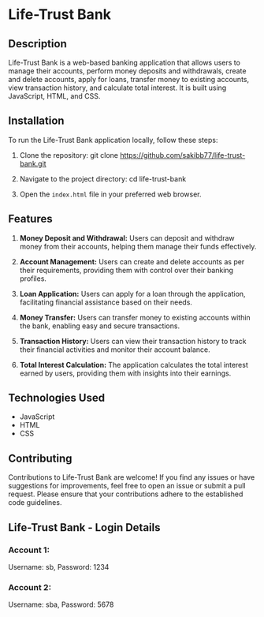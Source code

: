 

# Life-Trust Bank

## Description
Life-Trust Bank is a web-based banking application that allows users to manage their accounts, perform money deposits and withdrawals, create and delete accounts, apply for loans, transfer money to existing accounts, view transaction history, and calculate total interest. It is built using JavaScript, HTML, and CSS.

## Installation
To run the Life-Trust Bank application locally, follow these steps:

1. Clone the repository:
git clone https://github.com/sakibb77/life-trust-bank.git

2. Navigate to the project directory:
cd life-trust-bank


3. Open the `index.html` file in your preferred web browser.

## Features
1. **Money Deposit and Withdrawal:** Users can deposit and withdraw money from their accounts, helping them manage their funds effectively.

2. **Account Management:** Users can create and delete accounts as per their requirements, providing them with control over their banking profiles.

3. **Loan Application:** Users can apply for a loan through the application, facilitating financial assistance based on their needs.

4. **Money Transfer:** Users can transfer money to existing accounts within the bank, enabling easy and secure transactions.

5. **Transaction History:** Users can view their transaction history to track their financial activities and monitor their account balance.

6. **Total Interest Calculation:** The application calculates the total interest earned by users, providing them with insights into their earnings.

## Technologies Used
- JavaScript
- HTML
- CSS

## Contributing
Contributions to Life-Trust Bank are welcome! If you find any issues or have suggestions for improvements, feel free to open an issue or submit a pull request. Please ensure that your contributions adhere to the established code guidelines.

## Life-Trust Bank - Login Details

### Account 1:

Username: sb, Password: 1234

### Account 2:

Username: sba, Password: 5678


